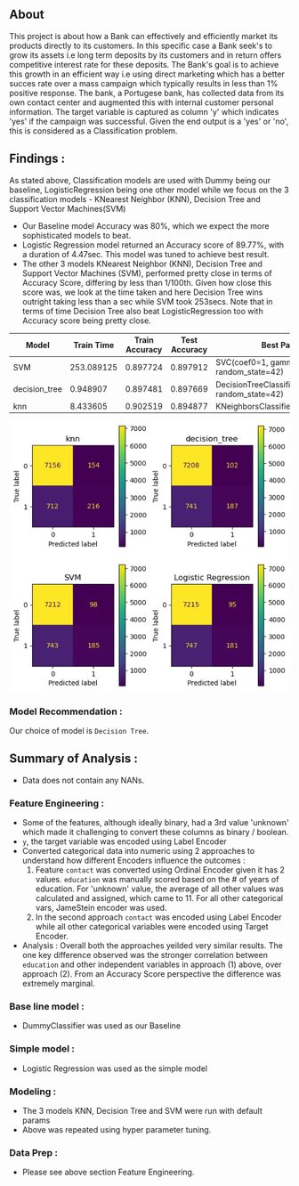## About
This project is about how a Bank can effectively and efficiently market its products directly to its customers. In this specific case a Bank seek's to grow its assets i.e long term deposits by its customers and in return offers competitive interest rate for these deposits. 
The Bank's goal is to achieve this growth in an efficient way i.e using direct marketing which has a better succes rate over a mass campaign which typically results in less than 1% positive response. 
The bank, a Portugese bank, has collected data from its own contact center and augmented this with internal customer personal information. The target variable is captured as column 'y' which indicates 'yes' if the campaign was successful.
Given the end output is a 'yes' or 'no', this is considered as a Classification problem.

## Findings :
As stated above, Classification models are used with Dummy being our baseline, LogisticRegression being one other model while we focus on the 3 classification models - KNearest Neighbor (KNN), Decision Tree and Support Vector Machines(SVM)
- Our Baseline model Accuracy was 80%, which we expect the more sophisticated models to beat.
- Logistic Regression model returned an Accuracy score of 89.77%, with a duration of 4.47sec. This model was tuned to achieve best result.
- The other 3 models KNearest Neighbor (KNN), Decision Tree and Support Vector Machines (SVM), performed pretty close in terms of Accuracy Score, differing by less than 1/100th. Given how close this score was, we look at the time taken and here Decision Tree wins outright taking less than a sec while SVM took 253secs. Note that in terms of time Decision Tree also beat LogisticRegression too with Accuracy score being pretty close.

| Model | Train Time | Train Accuracy | Test Accuracy | Best Params |
|-------|------------|----------------|---------------|-------------|
| SVM	| 253.089125 | 0.897724	 | 0.897912 | SVC(coef0=1, gamma=0.1, random_state=42) |
| decision_tree	| 0.948907| 0.897481 | 0.897669 | DecisionTreeClassifier(max_depth=1, random_state=42) |
| knn	| 8.433605 | 0.902519 | 0.894877 | KNeighborsClassifier(n_neighbors=9) |

![Confusion Matrix](images/ClassifyModelsComparison.jpg)


### Model Recommendation : 
Our choice of model is `Decision Tree`. 

## Summary of Analysis :
- Data does not contain any NANs. 
### Feature Engineering : 
- Some of the features, although ideally binary, had a 3rd value 'unknown' which made it challenging to convert these columns as binary / boolean.
- `y`, the target variable was encoded using Label Encoder
- Converted categorical data into numeric using 2 approaches to understand how different Encoders influence the outcomes : 
  1. Feature `contact` was converted using Ordinal Encoder given it has 2 values. `education` was manually scored based on the # of years of education. For 'unknown' value, the average of all other values was calculated and assigned, which came to 11. For all other categorical vars, JameStein encoder was used.
  2. In the second approach `contact` was encoded using Label Encoder while all other categorical variables were encoded using Target Encoder.
- Analysis : Overall both the approaches yeilded very similar results. The one key difference observed was the stronger correlation between `education` and other independent variables in approach (1) above, over approach (2).  From an Accuracy Score perspective the difference was extremely marginal.
### Base line model : 
- DummyClassifier was used as our Baseline
### Simple model : 
- Logistic Regression was used as the simple model
### Modeling : 
- The 3 models KNN, Decision Tree and SVM were run with default params
- Above was repeated using hyper parameter tuning.


### Data Prep :
- Please see above section Feature Engineering.